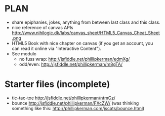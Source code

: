 PLAN
=======
* share epiphanies, jokes, anything from between last class and this class.
* nice reference of canvas APIs http://www.nihilogic.dk/labs/canvas_sheet/HTML5_Canvas_Cheat_Sheet.png
* HTML5 Book with nice chapter on canvas (if you get an account, you can read it online via "Interactive Content").
* See modulo 
	* no fuss wrap: http://jsfiddle.net/phillipkerman/edmXg/
	* odd/even: http://jsfiddle.net/phillipkerman/m8gTA/

Starter files (incomplete)
=======
* tic-tac-toe http://jsfiddle.net/phillipkerman/ntmGz/
* bounce http://jsfiddle.net/phillipkerman/FXcZW/ (was thinking something like this: http://phillipkerman.com/jscats/bounce.html)